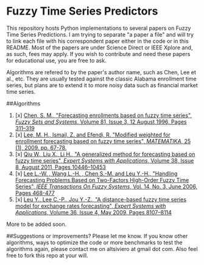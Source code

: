 # Fuzzy Time Series Predictors


This repository hosts Python implementations to several papers on Fuzzy Time Series Predictions. I am trying to separate "a paper a file" and will try to link each file with his correspondent paper either in the code or in this README. Most of the papers are under Science Direct or IEEE Xplore and, as such, fees may apply. If you wish to contribute and need these papers for educational use, you are free to ask.

Algorithms are refered to by the paper's author name, such as Chen, Lee et al., etc. They are usually tested against the classic Alabama enrollment time series, but plans are to extend it to more noisy data such as financial market time series.

##Algorithms

1. [x] [Chen, S. M., "Forecasting enrollments based on fuzzy time series", *Fuzzy Sets and Systems*, Volume 81, Issue 3, 12 August 1996, Pages 311–319][chen1996]
1. [x] [Lee, M. H.,  Ismail, Z. and Efendi, R. "Modified weighted for enrollment forecasting based on fuzzy time series", *MATEMATIKA*, 25 (1), 2009. pp. 67-78.][lee2009]
1. [x] [Qiu W., Liu X., Li H., "A generalized method for forecasting based on fuzzy time series", *Expert Systems with Applications*, Volume 38, Issue 8, August 2011, Pages 10446–10453][qiu2011]
1. [x] [Lee L.-W. , Wang L.-H. , Chen S.-M. and Leu Y.-H., "Handling Forecasting Problems Based on Two-Factors High-Order Fuzzy Time Series", *IEEE Transactions On Fuzzy Systems*, Vol. 14, No. 3, June 2006, Pages 468-477][lee2006]
1. [x] [Leu Y., Lee C.-P., Jou Y.-Z., "A distance-based fuzzy time series model for exchange rates forecasting", *Expert Systems with Applications*, Volume 36, Issue 4, May 2009, Pages 8107–8114][leu2009]

More to be added soon.

##Suggestions or improvements?
Please let me know. If you know other algorithms, ways to optimize the code or more benchmarks to test the algorithms again, please contact me on altsiviero at gmail dot com. Also feel free to fork this repo at your will.


[chen1996]: http://www.sciencedirect.com/science/article/pii/0165011495002200
[lee2009]: http://eprints.utm.my/21950/
[qiu2011]: http://www.sciencedirect.com/science/article/pii/S0957417411003022
[lee2006]: http://ieeexplore.ieee.org/iel5/91/34352/01638462.pdf?arnumber=1638462
[leu2009]: http://www.sciencedirect.com/science/article/pii/S0957417408007471